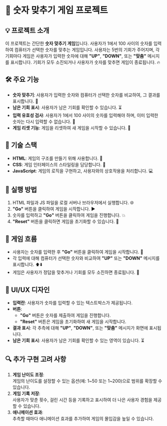 # 🎯 숫자 맞추기 게임 프로젝트

## 💡 프로젝트 소개

이 프로젝트는 간단한 **숫자 맞추기 게임**입니다. 사용자가 1에서 100 사이의 숫자를 입력하여 컴퓨터가 선택한 숫자를 맞추는 게임입니다. 사용자는 5번의 기회가 주어지며, 각 기회마다 게임은 사용자가 입력한 숫자에 대해 **"UP"**, **"DOWN"**, 또는 **"맞춤"** 메시지를 표시합니다. 기회가 모두 소진되거나 사용자가 숫자를 맞추면 게임이 종료됩니다. 🔥

## 🛠️ 주요 기능

- **숫자 맞추기**: 사용자가 입력한 숫자와 컴퓨터가 선택한 숫자를 비교하여, 그 결과를 표시합니다. 🔢
- **남은 기회 표시**: 사용자가 남은 기회를 확인할 수 있습니다. ⏳
- **입력 유효성 검사**: 사용자가 1에서 100 사이의 숫자를 입력해야 하며, 이미 입력한 숫자는 다시 입력할 수 없습니다. 🚫
- **게임 리셋 기능**: 게임을 리셋하여 새 게임을 시작할 수 있습니다. 🔄

## 📐 기술 스택

- **HTML**: 게임의 구조를 만들기 위해 사용합니다. 📄
- **CSS**: 게임 인터페이스의 스타일링을 담당합니다. 🎨
- **JavaScript**: 게임의 로직을 구현하고, 사용자와의 상호작용을 처리합니다. 💻

## 🚀 실행 방법

1. HTML 파일과 JS 파일을 로컬 서버나 브라우저에서 실행합니다. 🌐
2. **"Go"** 버튼을 클릭하여 게임을 시작합니다. ▶️
3. 숫자를 입력하고 **"Go"** 버튼을 클릭하여 게임을 진행합니다. 💥
4. **"Reset"** 버튼을 클릭하면 게임을 초기화할 수 있습니다. 🔄

## 💬 게임 흐름

- 사용자는 숫자를 입력한 후 **"Go"** 버튼을 클릭하여 게임을 시작합니다. 🚀
- 각 입력에 대해 컴퓨터가 선택한 숫자와 비교하여 **"UP"** 또는 **"DOWN"** 메시지를 표시합니다. ⬆️⬇️
- 게임은 사용자가 정답을 맞추거나 기회를 모두 소진하면 종료됩니다. 🎉

## 🎨 UI/UX 디자인

- **입력란**: 사용자가 숫자를 입력할 수 있는 텍스트박스가 제공됩니다.
- **버튼**:
     - **"Go"** 버튼은 숫자를 제출하여 게임을 진행합니다.
     - **"Reset"** 버튼은 게임을 초기화하여 새 게임을 시작합니다.
- **결과 표시**: 각 추측에 대해 **"UP"**, **"DOWN"**, 또는 **"맞춤"** 메시지가 화면에 표시됩니다.
- **남은 기회 표시**: 사용자가 남은 기회를 확인할 수 있는 영역이 있습니다. ⏳

## 🔍 추가 구현 고려 사항

1. **게임 난이도 조정**:  
   게임의 난이도를 설정할 수 있는 옵션(예: 1~50 또는 1~200)으로 범위를 확장할 수 있습니다.
2. **게임 기록 저장**:  
   사용자가 맞춘 횟수, 걸린 시간 등을 기록하고 표시하여 더 나은 사용자 경험을 제공할 수 있습니다.
3. **애니메이션 효과**:  
   추측할 때마다 애니메이션 효과를 추가하여 게임의 몰입감을 높일 수 있습니다.
